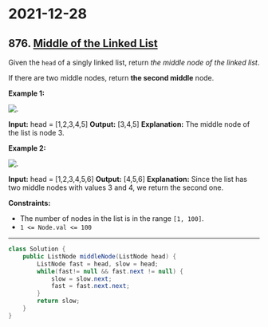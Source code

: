 # 2021-12-28

## 876. [Middle of the Linked List](https://leetcode.com/problems/middle-of-the-linked-list/)

Given the `head` of a singly linked list, return _the middle node of the linked list_.

If there are two middle nodes, return **the second middle** node.

**Example 1:**

![.](https://assets.leetcode.com/uploads/2021/07/23/lc-midlist1.jpg)

**Input:** head = \[1,2,3,4,5\]
**Output:** \[3,4,5\]
**Explanation:** The middle node of the list is node 3.

**Example 2:**

![.](https://assets.leetcode.com/uploads/2021/07/23/lc-midlist2.jpg)

**Input:** head = \[1,2,3,4,5,6\]
**Output:** \[4,5,6\]
**Explanation:** Since the list has two middle nodes with values 3 and 4, we return the second one.

**Constraints:**

- The number of nodes in the list is in the range `[1, 100]`.
- `1 <= Node.val <= 100`

---

```java
class Solution {
    public ListNode middleNode(ListNode head) {
        ListNode fast = head, slow = head;
        while(fast!= null && fast.next != null) {
            slow = slow.next;
            fast = fast.next.next;
        }
        return slow;
    }
}
```
